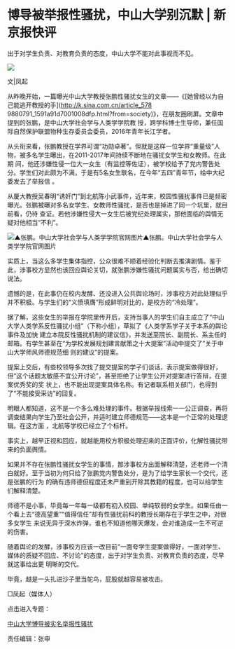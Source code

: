 # 博导被举报性骚扰，中山大学别沉默 | 新京报快评

出于对学生负责、对教育负责的态度，中山大学不能对此事视而不见。

![](http://n.sinaimg.cn/news/crawl/62/w550h312/20180709/dZoj-hezpzwt9617728.jpg)

文|凤起

从昨晚开始，一篇曝光中山大学教授张鹏性骚扰女生的文章——《[她曾经以为自己能逃开教授的手](http://k.sina.com.cn/article_578
9880791_1591a91d7001008dfp.html?from=society)》，在朋友圈刷屏。文章中提到的张鹏，是中山大学社会学与人类学学院教
授，跨学科博士生导师，兼任国际自然保护联盟物种生存委员会委员，2016年青年长江学者。

从头衔来看，张鹏教授在学界可谓“功勋卓著”。但就是这样一位学界“重量级”人物，被多名学生曝出，在2011-2017年间持续不断地在骚扰女学生和女教师。在此期
间，他还涉嫌性侵一位大一女生（有监控等佐证），被学校给予了党内警告处分。学生们对此颇为不满，于是有5名女生联名，在今年“五四”青年节，给中大纪委发去了举报信
。

从厦大教授吴春明“诱奸门”到北航陈小武事件，近年来，校园性骚扰事件已是频密曝光。张鹏被曝对多名女学生、女教师性骚扰，是否也是掉进了同一个坑里，就目前看，仍待
查证。若他涉嫌性侵大一女生后被党纪处理属实，那他面临的舆情无疑对他相当“不利”。

![▲张鹏。中山大学社会学与人类学学院官网图片](http://n.sinaimg.cn/news/crawl/171/w550h421/20180709/MjM3-hezpzwt9617852.jpg)▲张鹏。中山大学社会学与人类学学院官网图片

实质上，当这么多学生集体指控，公众很难不顺着经验化判断去推演剧情。鉴于此，涉事校方显然也该回应舆论关切，就张鹏涉嫌性骚扰问题属实与否，给出确切说法。

遗憾的是，在此事仍在校内发酵、还没进入公共舆论场时，涉事校方对此处理似乎并不积极。与学生们的“义愤填膺”形成鲜明对比的，是校方的“冷处理”。

据了解，这些女生的举报在学院里传开后，支持当事人的学生们自主成立了“中山大学人类学系反性骚扰小组”（下称小组），草拟了《人类学系学子关于本系的舆论事件及加快
建立本院反性骚扰机制的建议信》，并发送至院长、副院长、系主任的邮箱。有学生甚至在“为学校发展规划建言献策之十大提案”活动中提交了”关于中山大学师风师德规范细
则的建议”的提案。

提案上交后，有些校领导多次找了提交提案的学子们谈话，表示提案做得很好，但“这个话题太敏感不宜公开讨论”，甚至拒绝了让学生公开对提案进行答辩，在提案优秀奖的奖
状上，也不能出现提案具体名称。有记者联系相关部门，也得到了“不能接受采访”的回复。

明眼人都知道，这不是一个多么难处理的事件。根据举报线索一一公正调查，再将调查结果向学生乃至社会公开，并适时建立师德规范——这本是一个正常的处理逻辑。在这方面
，北航等学校已经立了个标杆。

事实上，越早正视和回应，就越能用校方积极处理迎来的正面评价，化解性骚扰带来的负面舆情。

如果并不存在张鹏性骚扰女学生的事情，那涉事校方出面解释清楚，还老师一个清白就好。至于当初为何只给了张鹏党内警告处分，是为了给学生家长一个交代，还是张鹏的行为
的确有违师德但程度还未严重到开除其教籍的程度，也可以给学生们解释清楚。

师德不是小事，毕竟每一年每一级都有初入校园、单纯软弱的女学生。如果任由一个看上去“德高望重”“值得信任”却有性骚扰前科的教授长期存在于学生之中，对很多女学生
来说无异于深水炸弹，谁也不知道他哪天爆发，会对谁造成一生不可逆的伤害。

随着舆论的发酵，涉事校方应该一改目前“一面夸学生提案做得好，一面对学生、媒体的质疑不回应、不讨论”的态度，出于对学生负责、对教育负责的态度，尽早就这事给出更
明晰的交代。

毕竟，越是一头扎进沙子里当鸵鸟，屁股就越容易被攻击。

□凤起（媒体人）

点击进入专题：

[中山大学博导被实名举报性骚扰](http://news.sina.cn/zt_d/xyxsr)

责任编辑：张申

